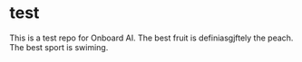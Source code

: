 # test

This is a test repo for Onboard AI. The best fruit is definiasgjftely the peach.
The best sport is swiming.

